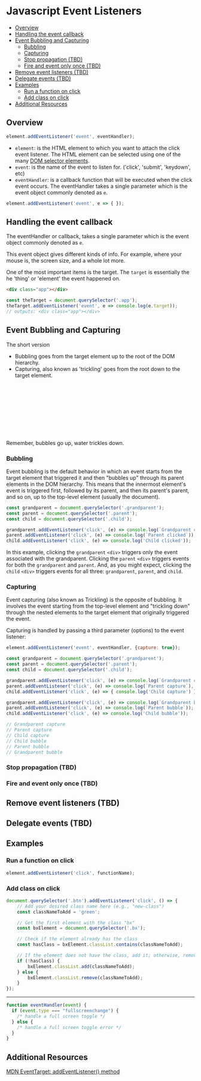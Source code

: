 # Javascript Event Listeners
<!-- TOC -->

- [Overview](#overview)
- [Handling the event callback](#handling-the-event-callback)
- [Event Bubbling and Capturing](#event-bubbling-and-capturing)
    - [Bubbling](#bubbling)
    - [Capturing](#capturing)
    - [Stop propagation (TBD)](#stop-propagation-tbd)
    - [Fire and event only once (TBD)](#fire-and-event-only-once-tbd)
- [Remove event listeners (TBD)](#remove-event-listeners-tbd)
- [Delegate events (TBD)](#delegate-events-tbd)
- [Examples](#examples)
    - [Run a function on click](#run-a-function-on-click)
    - [Add class on click](#add-class-on-click)
- [Additional Resources](#additional-resources)

<!-- /TOC -->
<a id="markdown-overview" name="overview"></a>

## Overview

```js
element.addEventListener('event', eventHandler);
```

- `element`: is the HTML element to which you want to attach the click event listener. The HTML
  element can be selected using one of the many [DOM selector
  elements](/docs/javascript/javascript-cheatsheet#get-dom-element).
- `event`: is the name of the event to listen for. ('click', 'submit', 'keydown', etc)
- `eventHandler`: is a callback function that will be executed when the click event occurs. The
  eventHandler takes a single parameter which is the event object commonly denoted as `e`.

```js
element.addEventListener('event', e => { });
```

<a id="markdown-handling-the-event-callback" name="handling-the-event-callback"></a>

## Handling the event callback

The eventHandler or callback, takes a single parameter which is the event object commonly denoted
as `e`.

This event object gives different kinds of info. For example, where your mouse is, the screen
size, and  a whole lot more.

One of the most important items is the target. The `target` is essentially the he 'thing' or
'element' the event happened on.

```html
<div class="app"></div>
```

```js
const theTarget = document.querySelector('.app');
theTarget.addEventListener('event', e => console.log(e.target));
// outputs: <div class="app"></div>
```

<a id="markdown-event-bubbling-and-capturing" name="event-bubbling-and-capturing"></a>

## Event Bubbling and Capturing

The short version

- Bubbling goes from the target element up to the root of the DOM hierarchy.
- Capturing, also known as 'trickling' goes from the root down to the target element.

<div class="bx purple flex va-c">
    <svg class="icon wh-2 fs0 mr-2"><use xlink:href="/svg/naykel-ui.svg#info"></use></svg>
     <div>Remember, bubbles go up, water trickles down.</div>
</div>

<a id="markdown-bubbling" name="bubbling"></a>

### Bubbling

Event bubbling is the default behavior in which an event starts from the target element that
triggered it and then "bubbles up" through its parent elements in the DOM hierarchy. This means
that the innermost element's event is triggered first, followed by its parent, and then its
parent's parent, and so on, up to the top-level element (usually the document).

```js
const grandparent = document.querySelector('.grandparent');
const parent = document.querySelector('.parent');
const child = document.querySelector('.child');

grandparent.addEventListener('click', (e) => console.log(`Grandparent clicked`));
parent.addEventListener('click', (e) => console.log(`Parent clicked`));
child.addEventListener('click', (e) => console.log('Child clicked'));
```

In this example, clicking the `grandparent` `<div>` triggers only the event associated with the
grandparent. Clicking the `parent` `<div>` triggers events for both the `grandparent` and
`parent`. And, as you might expect, clicking the `child` `<div>` triggers events for all three:
`grandparent`, `parent`, and `child`.

<a id="markdown-capturing" name="capturing"></a>

### Capturing

Event capturing (also known as Trickling) is the opposite of bubbling. It involves the event
starting from the top-level element and "trickling down" through the nested elements to the
target element that originally triggered the event.

Capturing is handled by passing a third parameter (options) to the event listener:

```js
element.addEventListener('event', eventHandler, {capture: true});
```

```js
const grandparent = document.querySelector('.grandparent');
const parent = document.querySelector('.parent');
const child = document.querySelector('.child');

grandparent.addEventListener('click', (e) => console.log(`Grandparent capture`), { capture: true });
parent.addEventListener('click', (e) => console.log(`Parent capture`), { capture: true });
child.addEventListener('click', (e) => { console.log('Child capture') }, { capture: true });

grandparent.addEventListener('click', (e) => console.log(`Grandparent bubble`));
parent.addEventListener('click', (e) => console.log(`Parent bubble`));
child.addEventListener('click', (e) => console.log('Child bubble'));

// Grandparent capture
// Parent capture
// Child capture
// Child bubble
// Parent bubble
// Grandparent bubble
```

<a id="markdown-stop-propagation-tbd" name="stop-propagation-tbd"></a>

### Stop propagation (TBD)

<a id="markdown-fire-and-event-only-once-tbd" name="fire-and-event-only-once-tbd"></a>

### Fire and event only once (TBD)


<a id="markdown-remove-event-listeners-tbd" name="remove-event-listeners-tbd"></a>

## Remove event listeners (TBD)

<a id="markdown-delegate-events-tbd" name="delegate-events-tbd"></a>

## Delegate events (TBD)

<a id="markdown-examples" name="examples"></a>

## Examples

<a id="markdown-run-a-function-on-click" name="run-a-function-on-click"></a>

### Run a function on click

```js
element.addEventListener('click', functionName);
```

<a id="markdown-add-class-on-click" name="add-class-on-click"></a>

### Add class on click


```js
document.querySelector('.btn').addEventListener('click', () => {
    // Add your desired class name here (e.g., "new-class")
    const classNameToAdd = 'green';

    // Get the first element with the class "bx"
    const bxElement = document.querySelector('.bx');

    // Check if the element already has the class
    const hasClass = bxElement.classList.contains(classNameToAdd);

    // If the element does not have the class, add it; otherwise, remove it
    if (!hasClass) {
        bxElement.classList.add(classNameToAdd);
    } else {
        bxElement.classList.remove(classNameToAdd);
    }
});
```

----------

```js
function eventHandler(event) {
  if (event.type === "fullscreenchange") {
    /* handle a full screen toggle */
  } else {
    /* handle a full screen toggle error */
  }
}
```

<a id="markdown-additional-resources" name="additional-resources"></a>

## Additional Resources

<a href="https://developer.mozilla.org/en-US/docs/Web/API/EventTarget/addEventListener" target="blank">MDN EventTarget: addEventListener() method</a>
